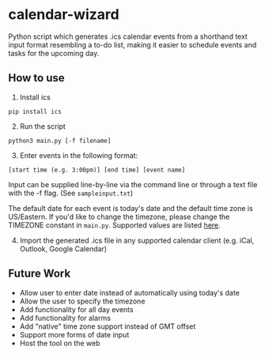 # calendar-wizard
Python script which generates .ics calendar events from a shorthand text input format resembling a to-do list, making it easier to schedule events and tasks for the upcoming day.
## How to use
1. Install ics
```console
pip install ics
```

2. Run the script
```console
python3 main.py [-f filename]
```

3. Enter events in the following format:
```
[start time (e.g. 3:00pm)] [end time] [event name]
```
Input can be supplied line-by-line via the command line or through a text file with the -f flag. (See `sampleinput.txt`)

The default date for each event is today's date and the default time zone is US/Eastern. If you'd like to change the timezone, please change the TIMEZONE constant in `main.py`. Supported values are listed [here](https://en.wikipedia.org/wiki/List_of_tz_database_time_zones).

4. Import the generated .ics file in any supported calendar client (e.g. iCal, Outlook, Google Calendar)

## Future Work
* Allow user to enter date instead of automatically using today's date
* Allow the user to specify the timezone
* Add functionality for all day events
* Add functionality for alarms
* Add "native" time zone support instead of GMT offset
* Support more forms of date input
* Host the tool on the web
